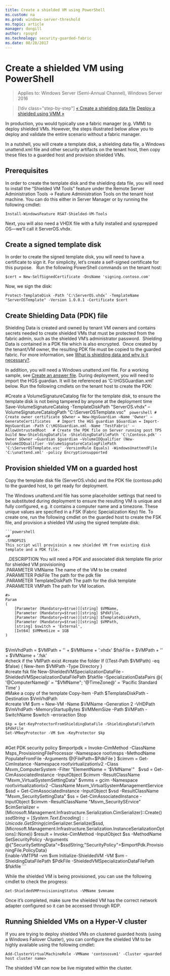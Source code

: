 ```yaml
---
title: Create a shielded VM using PowerShell
ms.custom: na
ms.prod: windows-server-threshold
ms.topic: article
manager: dongill
author: rpsqrd
ms.technology: security-guarded-fabric
ms.date: 08/28/2017
---
```


# Create a shielded VM using PowerShell

>Applies to: Windows Server (Semi-Annual Channel), Windows Server 2016

>[!div class="step-by-step"]
[« Create a shielding data file](guarded-fabric-tenant-creates-shielding-data.md)
[Deploy a shielded using VMM »](guarded-fabric-tenant-deploys-shielded-vm-using-vmm.md)

In production, you would typically use a fabric manager (e.g. VMM) to deploy shielded VMs. 
However, the steps illustrated below allow you to deploy and validate the entire scenario without a fabric manager.

In a nutshell, you will create a template disk, a shielding data file, a Windows unattend.xml file and other security artifacts on the tenant host, then copy these files to a guarded host and provision shielded VMs.

## Prerequisites
In order to create the template disk and the shielding data file, you will need to install the “Shielded VM Tools” feature under the Remote Server Administration Tools -> Feature Administration Tools on the tenant host machine. You can do this either in Server Manager or by running the following cmdlet:

    Install-WindowsFeature RSAT-Shielded-VM-Tools
    
Next, you will also need a VHDX file with a fully installed and sysprepped OS—we’ll call it ServerOS.vhdx.

## Create a signed template disk

In order to create the signed template disk, you will need to have a certificate to sign it. 
For simplicity, let’s create a self-signed certificate for this purpose.  
Run the following PowerShell commands on the tenant host:

    $cert = New-SelfSignedCertificate -DnsName 'signing.contoso.com'
    
Now, we sign the disk:

    Protect-TemplateDisk -Path ‘C:\ServerOS.vhdx’ -TemplateName "ServerOSTemplate" -Version 1.0.0.1 -Certificate $cert

## Create Shielding Data (PDK) file

Shielding Data is created and owned by tenant VM owners and contains secrets needed to create shielded VMs that must be protected from the fabric admin, such as the shielded VM’s administrator password.  
Shielding Data is contained in a PDK file which is also encrypted.  
Once created by the tenant/VM owner, the resulting PDK file must be copied to the guarded fabric. 
For more information, see [What is shielding data and why is it necessary?](guarded-fabric-and-shielded-vms.md#what-is-shielding-data-and-why-is-it-necessary).

In addition, you will need a Windows unattend.xml file. For a working sample, see [Create an answer file](guarded-fabric-tenant-creates-shielding-data.md#create-an-answer-file).
During deployment, you will need to import the HGS guardian. It will be referenced as ‘C:\HGSGuardian.xml’ below.
Run the following cmdlets on the tenant host to create the PDK:

#Create a VolumeSignatureCatalog file for the template disk, to ensure the template disk is not being tampered by anyone at the deployment time
Save-VolumeSignatureCatalog -TemplateDiskPath "ServerOS.vhdx" –VolumeSignatureCatalogPath "C:\ServerOSTemplate.vsc"
 
    ```powershell
    # Create owner certificate
    $Owner = New-HgsGuardian –Name 'Owner' –GenerateCertificates
 
    # Import the HGS guardian
    $Guardian = Import-HgsGuardian -Path C:\HGSGuardian.xml -Name 'TestFabric' –AllowUntrustedRoot
 
    # Create the PDK file on Server running post TP5 build
    New-ShieldingDataFile -ShieldingDataFilePath 'C:\Contoso.pdk' -Owner $Owner –Guardian $guardian –VolumeIDQualifier (New-VolumeIDQualifier -VolumeSignatureCatalogFilePath 'C:\ServerOSTemplate.vsc' -VersionRule Equals) -WindowsUnattendFile 'C:\unattend.xml' -policy Encryptionsupported
    ```
    
## Provision shielded VM on a guarded host
Copy the template disk file (ServerOS.vhdx) and the PDK file (contoso.pdk) to the guarded host, to get ready for deployment.

The Windows unattend.xml file has some placeholder settings that need to be substituted during deployment to ensure the resulting VM is unique and fully configured, e.g. it contains a computer name and a timezone. These unique values are specified in a FSK (Fabric Specialization Key) file. To create one, run the following cmdlet on the guarded host to create the FSK file, and provision a shielded VM using the signed template disk:

    ```powershell
    <#
    .SYNOPSIS
    This script will provisioin a new shielded VM from existing disk template and a PDK file.   
 
    .DESCRIPTION
    You will need a PDK and associated disk template file prior for shielded VM provisioning
    
    .PARAMETER VMName
    The name of the VM to be created
    
    .PARAMETER PdkFile
    The path for the pdk file
    
    .PARAMETER TemplateDiskPath
    The path for the disk template
    
    .PARAMETER VMPath
    The path for VM location.
    
    #>
    Param
    (
        [Parameter (Mandatory=$true)][string] $VMName,
        [Parameter (Mandatory=$true)][string] $PdkFile,
        [Parameter (Mandatory=$true)][string] $TemplateDiskPath,
        [Parameter (Mandatory=$true)][string] $VMPath,
        [string] $switch = 'External',
        [Int64] $VMMemSize = 1GB
    )
    
    $VmVhdPath = $VMPath + '\' + $VMName + '.vhdx'
    $fskFile = $VMPath + '\' + $VMName + '.fsk'
    
    #check if the VMPath exist
    #create the folder
    If ((Test-Path $VMPath) -eq $false) 
    {
        New-Item $VMPath -Type Directory
    }
    
    #create fsk file
    New-ShieldedVMSpecializationDataFile -ShieldedVMSpecializationDataFilePath $fskfile -SpecializationDataPairs @{ '@ComputerName@' = "$VMName"; '@TimeZone@' = 'Pacific Standard Time' }
    
    #Make a copy of the template
    Copy-Item -Path $TemplateDiskPath -Destination $VmVhdPath
    
    #create VM
    $vm = New-VM -Name $VMName -Generation 2 -VHDPath $VmVhdPath -MemoryStartupBytes $VMMemSize -Path $VMPath -SwitchName $switch -erroraction Stop
    
    $kp = Get-KeyProtectorFromShieldingDataFile -ShieldingDataFilePath $PdkFile
    Set-VMkeyProtector -VM $vm -KeyProtector $kp
    
    #Get PDK security policy
    $importpdk = Invoke-CimMethod -ClassName  Msps_ProvisioningFileProcessor -Namespace root\msps -MethodName PopulateFromFile -Arguments @{FilePath=$PdkFile }
    $cimvm = Get-CimInstance  -Namespace root\virtualization\v2 -Class Msvm_ComputerSystem -Filter "ElementName = '$VMName'"
     
    $vsd = Get-CimAssociatedInstance -InputObject $cimvm -ResultClassName "Msvm_VirtualSystemSettingData"
    $vmms = gcim -Namespace root\virtualization\v2 -ClassName Msvm_VirtualSystemManagementService
    $ssd = Get-CimAssociatedInstance -InputObject $vsd -ResultClassName "Msvm_SecuritySettingData"
    $ss = Get-CimAssociatedInstance -InputObject $cimvm -ResultClassName "Msvm_SecuritySErvice"
    $cimSerializer = [Microsoft.Management.Infrastructure.Serialization.CimSerializer]::Create()
    $ssdString = [System.Text.Encoding]::Unicode.GetString($cimSerializer.Serialize($ssd, [Microsoft.Management.Infrastructure.Serialization.InstanceSerializationOptions]::None))
    $result = Invoke-CimMethod -InputObject $ss -MethodName SetSecurityPolicy -Arguments @{"SecuritySettingData"=$ssdString;"SecurityPolicy"=$importPdk.ProvisioningFile.PolicyData}
    
    Enable-VMTPM -vm $vm
    Initialize-ShieldedVM -VM $vm -ShieldingDataFilePath $PdkFile -ShieldedVMSpecializationDataFilePath $fskfile
    ```
    
While the shielded VM is being provisioned, you can use the following cmdlet to check the progress:

    Get-ShieldedVMProvisioningStatus -VMName $vmname

Once it’s completed, make sure the shielded VM has the correct network adapter configured so it can be accessed through RDP.

## Running Shielded VMs on a Hyper-V cluster

If you are trying to deploy shielded VMs on clustered guarded hosts (using a Windows Failover Cluster), you can configure the shielded VM to be highly available using the following cmdlet:

    Add-ClusterVirtualMachineRole -VMName 'contososvm1' -Cluster <guarded host cluster name>
    
The shielded VM can now be live migrated within the cluster.